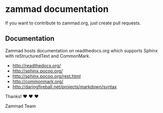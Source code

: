 # zammad documentation

If you want to contribute to zammad.org, just create pull requests.

## Documentation

Zammad hosts documentation on readthedocs.org which supports Sphinx with reStructuredText and CommonMark.

- http://readthedocs.org/
- http://sphinx.pocoo.org/
- http://sphinx.pocoo.org/rest.html
- http://commonmark.org/
- http://daringfireball.net/projects/markdown/syntax


Thanks! ❤️ ❤️ ❤️

  Zammad Team
